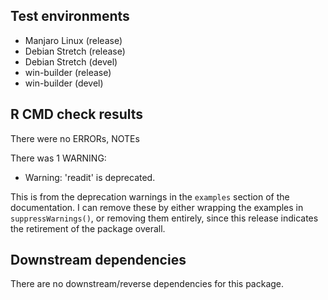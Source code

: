 ## Test environments
* Manjaro Linux (release)
* Debian Stretch (release)
* Debian Stretch (devel)
* win-builder (release)
* win-builder (devel)

## R CMD check results
There were no ERRORs, NOTEs

There was 1 WARNING:

* Warning: 'readit' is deprecated.

This is from the deprecation warnings in the `examples` section of the
documentation. I can remove these by either wrapping the examples in
`suppressWarnings()`, or removing them entirely, since this release indicates
the retirement of the package overall.

## Downstream dependencies
There are no downstream/reverse dependencies for this package.
